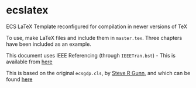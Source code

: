 # ecslatex
ECS LaTeX Template reconfigured for compilation in newer versions of TeX

To use, make LaTeX files and include them in `master.tex`. Three chapters have been included as an example.

This document uses IEEE Referencing (through `IEEETran.bst`) - This is available from [here](https://www.ieee.org/conferences_events/conferences/publishing/templates.html)

This is based on the original `ecsgdp.cls`, by [Steve R Gunn](https://www.ecs.soton.ac.uk/people/srg), and which can be found [here](http://users.ecs.soton.ac.uk/srg/softwaretools/document/)
